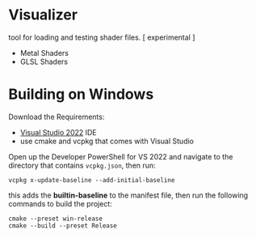 # Visualizer

tool for loading and testing shader files. [ experimental ]
- Metal Shaders
- GLSL Shaders

# Building on Windows

Download the Requirements:
- [Visual Studio 2022](https://visualstudio.microsoft.com/) IDE
- use cmake and vcpkg that comes with Visual Studio

Open up the Developer PowerShell for VS 2022 and navigate to the directory that contains `vcpkg.json`, then run:

```shell
vcpkg x-update-baseline --add-initial-baseline
```

this adds the **builtin-baseline** to the manifest file, 
then run the following commands to build the project:

```
cmake --preset win-release
cmake --build --preset Release
```